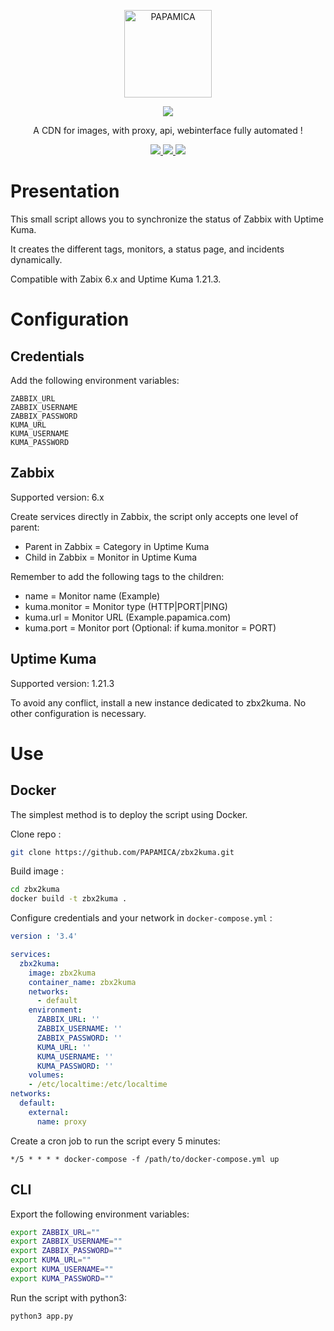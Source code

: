<p align="center">
  <a href="https://papamica.com">
    <img src="https://img.papamica.com/logo/papamica.png" width="140px" alt="PAPAMICA" />
  </a>
</p>

<p align="center">
  <a href="#"><img src="https://readme-typing-svg.herokuapp.com?center=true&vCenter=true&lines=zbx2kuma;"></a>
</p>
<p align="center">
    A CDN for images, with proxy, api, webinterface fully automated !
</p>
<p align="center">
    <a href="#"><img src="https://img.shields.io/badge/python-%233570A0.svg?style=for-the-badge&logo=python&logoColor=FFE05D"> </a>
    <a href="https://www.docker.com/"><img src="https://img.shields.io/badge/docker-%232496ED.svg?style=for-the-badge&logo=docker&logoColor=white"> </a>
    <a href="#"><img src="https://img.shields.io/badge/zabbix-%23CC2936.svg?style=for-the-badge&logo=Zotero&logoColor=white"> </a>
    <br />
</p>

# Presentation
This small script allows you to synchronize the status of Zabbix with Uptime Kuma.

It creates the different tags, monitors, a status page, and incidents dynamically.

Compatible with Zabix 6.x and Uptime Kuma 1.21.3.


# Configuration
## Credentials
Add the following environment variables:
```
ZABBIX_URL
ZABBIX_USERNAME
ZABBIX_PASSWORD
KUMA_URL
KUMA_USERNAME
KUMA_PASSWORD
```

## Zabbix
Supported version: 6.x

Create services directly in Zabbix, the script only accepts one level of parent:
 - Parent in Zabbix = Category in Uptime Kuma
 - Child in Zabbix = Monitor in Uptime Kuma

Remember to add the following tags to the children:
 - name = Monitor name (Example)
 - kuma.monitor = Monitor type (HTTP|PORT|PING)
 - kuma.url = Monitor URL (Example.papamica.com)
 - kuma.port = Monitor port (Optional: if kuma.monitor = PORT)

## Uptime Kuma
Supported version: 1.21.3

To avoid any conflict, install a new instance dedicated to zbx2kuma.
No other configuration is necessary.


# Use

## Docker
The simplest method is to deploy the script using Docker.

Clone repo :
```bash
git clone https://github.com/PAPAMICA/zbx2kuma.git
```
Build image :
```bash
cd zbx2kuma
docker build -t zbx2kuma .
```
Configure credentials and your network in `docker-compose.yml` :
```yaml
version : '3.4'

services:
  zbx2kuma:
    image: zbx2kuma
    container_name: zbx2kuma
    networks:
      - default
    environment:
      ZABBIX_URL: ''
      ZABBIX_USERNAME: ''
      ZABBIX_PASSWORD: ''
      KUMA_URL: ''
      KUMA_USERNAME: ''
      KUMA_PASSWORD: ''
    volumes:
    - /etc/localtime:/etc/localtime
networks:
  default:
    external:
      name: proxy
```
Create a cron job to run the script every 5 minutes:
```
*/5 * * * * docker-compose -f /path/to/docker-compose.yml up
```

## CLI
Export the following environment variables:
```bash
export ZABBIX_URL=""
export ZABBIX_USERNAME=""
export ZABBIX_PASSWORD=""
export KUMA_URL=""
export KUMA_USERNAME=""
export KUMA_PASSWORD=""
```
Run the script with python3:
```
python3 app.py
```